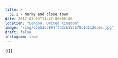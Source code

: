 ```yaml
---
title: >
  51.1 - murky and close town
date: 2017-03-03T11:47:06+00:00
location: "London, United Kingdom"
image: "/img/cbb53dc894ffd3c6157678c1d1126cec.jpg"
draft: false
instagram: true
---
```


{{<photo src="/img/cbb53dc894ffd3c6157678c1d1126cec.jpg">}}
